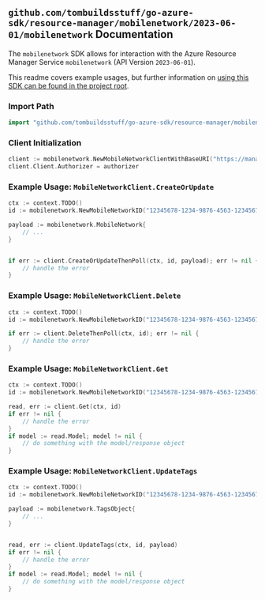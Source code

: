 
## `github.com/tombuildsstuff/go-azure-sdk/resource-manager/mobilenetwork/2023-06-01/mobilenetwork` Documentation

The `mobilenetwork` SDK allows for interaction with the Azure Resource Manager Service `mobilenetwork` (API Version `2023-06-01`).

This readme covers example usages, but further information on [using this SDK can be found in the project root](https://github.com/tombuildsstuff/go-azure-sdk/tree/main/docs).

### Import Path

```go
import "github.com/tombuildsstuff/go-azure-sdk/resource-manager/mobilenetwork/2023-06-01/mobilenetwork"
```


### Client Initialization

```go
client := mobilenetwork.NewMobileNetworkClientWithBaseURI("https://management.azure.com")
client.Client.Authorizer = authorizer
```


### Example Usage: `MobileNetworkClient.CreateOrUpdate`

```go
ctx := context.TODO()
id := mobilenetwork.NewMobileNetworkID("12345678-1234-9876-4563-123456789012", "example-resource-group", "mobileNetworkValue")

payload := mobilenetwork.MobileNetwork{
	// ...
}


if err := client.CreateOrUpdateThenPoll(ctx, id, payload); err != nil {
	// handle the error
}
```


### Example Usage: `MobileNetworkClient.Delete`

```go
ctx := context.TODO()
id := mobilenetwork.NewMobileNetworkID("12345678-1234-9876-4563-123456789012", "example-resource-group", "mobileNetworkValue")

if err := client.DeleteThenPoll(ctx, id); err != nil {
	// handle the error
}
```


### Example Usage: `MobileNetworkClient.Get`

```go
ctx := context.TODO()
id := mobilenetwork.NewMobileNetworkID("12345678-1234-9876-4563-123456789012", "example-resource-group", "mobileNetworkValue")

read, err := client.Get(ctx, id)
if err != nil {
	// handle the error
}
if model := read.Model; model != nil {
	// do something with the model/response object
}
```


### Example Usage: `MobileNetworkClient.UpdateTags`

```go
ctx := context.TODO()
id := mobilenetwork.NewMobileNetworkID("12345678-1234-9876-4563-123456789012", "example-resource-group", "mobileNetworkValue")

payload := mobilenetwork.TagsObject{
	// ...
}


read, err := client.UpdateTags(ctx, id, payload)
if err != nil {
	// handle the error
}
if model := read.Model; model != nil {
	// do something with the model/response object
}
```
